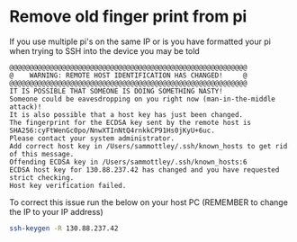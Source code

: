 # Remove old finger print from pi

If you use multiple pi's on the same IP or is you have formatted your pi when trying to SSH into the device you may be told 

```
@@@@@@@@@@@@@@@@@@@@@@@@@@@@@@@@@@@@@@@@@@@@@@@@@@@@@@@@@@@
@    WARNING: REMOTE HOST IDENTIFICATION HAS CHANGED!     @
@@@@@@@@@@@@@@@@@@@@@@@@@@@@@@@@@@@@@@@@@@@@@@@@@@@@@@@@@@@
IT IS POSSIBLE THAT SOMEONE IS DOING SOMETHING NASTY!
Someone could be eavesdropping on you right now (man-in-the-middle attack)!
It is also possible that a host key has just been changed.
The fingerprint for the ECDSA key sent by the remote host is
SHA256:cyFtWenGc0po/NnwXTInNtQ4rnkkCP91Hs0jKyU+6uc.
Please contact your system administrator.
Add correct host key in /Users/sammottley/.ssh/known_hosts to get rid of this message.
Offending ECDSA key in /Users/sammottley/.ssh/known_hosts:6
ECDSA host key for 130.88.237.42 has changed and you have requested strict checking.
Host key verification failed.
```

To correct this issue run the below on your host PC (REMEMBER to change the IP to your IP address)

```bash
ssh-keygen -R 130.88.237.42
```

